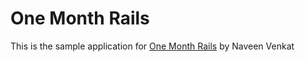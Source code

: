 # One Month Rails

This is the sample application for [One Month Rails](http://onemonthrails.com)
by Naveen Venkat

